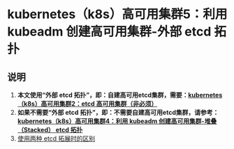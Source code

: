 # kubernetes（k8s）高可用集群5：利用 kubeadm 创建高可用集群-外部 etcd 拓扑

## 说明

1. **本文使用“外部 etcd
   拓扑”，即：自建高可用etcd集群，需要：[kubernetes（k8s）高可用集群2：etcd 高可用集群（非必须）](etcd-install.md)**
2. **如果不需要“外部 etcd 拓扑”，即：不需要自建高可用etcd集群，请参考：[kubernetes（k8s）高可用集群4：利用 kubeadm
   创建高可用集群-堆叠（Stacked） etcd 拓扑](stacked-etcd.md)**
3. [使用两种 etcd 拓展时的区别](stacked-etcd.md)
